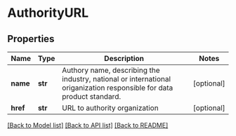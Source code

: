 # AuthorityURL

## Properties
Name | Type | Description | Notes
------------ | ------------- | ------------- | -------------
**name** | **str** | Authory name, describing the industry, national or international origanization responsible for data product standard. | [optional] 
**href** | **str** | URL to authority organization | [optional] 

[[Back to Model list]](../README.md#documentation-for-models) [[Back to API list]](../README.md#documentation-for-api-endpoints) [[Back to README]](../README.md)


